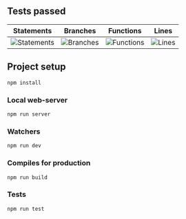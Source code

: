 ## Tests passed

| Statements                                                                    | Branches                                                            | Functions                                                                  | Lines                                                                    |
| ----------------------------------------------------------------------------- | ------------------------------------------------------------------- | -------------------------------------------------------------------------- | ------------------------------------------------------------------------ |
| ![Statements](https://img.shields.io/badge/Coverage-99.16%25-brightgreen.svg) | ![Branches](https://img.shields.io/badge/Coverage-71.43%25-red.svg) | ![Functions](https://img.shields.io/badge/Coverage-100%25-brightgreen.svg) | ![Lines](https://img.shields.io/badge/Coverage-99.16%25-brightgreen.svg) |

## Project setup

```
npm install
```

### Local web-server

```
npm run server
```

### Watchers

```
npm run dev
```

### Compiles for production

```
npm run build
```

### Tests

```
npm run test
```
